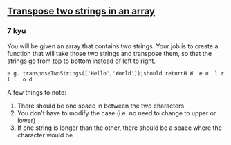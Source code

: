 <h2><a href=https://www.codewars.com/kata/581f4ac139dc423f04000b99/train/javascript target="_blank">Transpose two strings in an array</a></h2><h3>7 kyu</h3><p>You will be given an array that contains two strings. Your job is to create a function that will take those two strings and transpose them, so that the strings go from top to bottom instead of left to right.</p><pre><code class="language-javascript"><span class="cm-variable">e</span>.<span class="cm-property">g</span>. <span class="cm-property">transposeTwoStrings</span>([<span class="cm-string">'Hello'</span>,<span class="cm-string">'World'</span>]);<span class="cm-variable">should</span> <span class="cm-keyword">return</span><span class="cm-variable">H</span> <span class="cm-variable">W</span>  <span class="cm-variable">e</span> <span class="cm-variable">o</span>  <span class="cm-variable">l</span> <span class="cm-variable">r</span>  <span class="cm-variable">l</span> <span class="cm-variable">l</span>  <span class="cm-variable">o</span> <span class="cm-variable">d</span></code></pre><p>A few things to note:</p><ol><li>There should be one space in between the two characters</li><li>You don't have to modify the case (i.e. no need to change to upper or lower)</li><li>If one string is longer than the other, there should be a space where the character would be</li></ol>